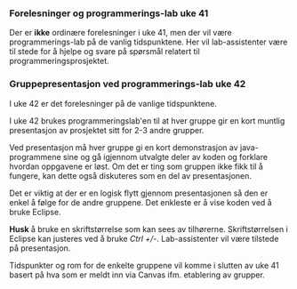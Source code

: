 ### Forelesninger og programmerings-lab uke 41

Der er **ikke** ordinære forelesninger i uke 41, men der vil være programmerings-lab på de vanlig tidspunktene. Her vil lab-assistenter være til stede for å hjelpe og svare på spørsmål relatert til programmeringsprosjektet.

### Gruppepresentasjon ved programmerings-lab uke 42

I uke 42 er det forelesninger på de vanlige tidspunktene.

I uke 42 brukes programmeringslab'en til at hver gruppe gir en kort muntlig presentasjon av prosjektet sitt for 2-3 andre grupper.

Ved presentasjon må hver gruppe gi en kort demonstrasjon av java-programmene sine og gå igjennom utvalgte deler av koden og forklare hvordan oppgavene er løst. Om det er ting som gruppen ikke fikk til å fungere, kan dette også diskuteres som en del av presentasjonen.

Det er viktig at der er en logisk flytt gjennom presentasjonen så den er enkel å følge for de andre gruppene.  Det enkleste er å vise koden ved å bruke Eclipse.

**Husk** å bruke en skriftstørrelse som kan sees av tilhørerne. Skriftstørrelsen i Eclipse kan justeres ved å bruke *Ctrl +/-*. Lab-assistenter vil være tilstede på presentasjon.

Tidspunkter og rom for de enkelte gruppene vil komme i slutten av uke 41 basert på hva som er meldt inn via Canvas ifm. etablering av grupper.
